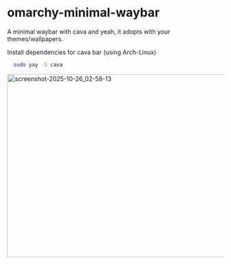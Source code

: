 # omarchy-minimal-waybar
A minimal waybar with cava and yeah, it adopts with your themes/wallpapers.

Install dependencies for cava bar (using Arch-Linux)

```bash
  sudo yay -S cava
```


<img width="1921" height="427" alt="screenshot-2025-10-26_02-58-13" src="https://github.com/user-attachments/assets/a3e9689a-918c-48aa-8ad1-50f93cc49832" />


